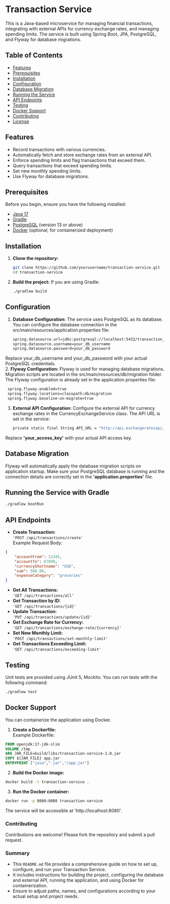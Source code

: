 # Transaction Service

This is a Java-based microservice for managing financial transactions, integrating with external APIs for currency exchange rates, and managing spending limits. The service is built using Spring Boot, JPA, PostgreSQL, and Flyway for database migrations.

## Table of Contents
- [Features](#features)
- [Prerequisites](#prerequisites)
- [Installation](#installation)
- [Configuration](#configuration)
- [Database Migration](#database-migration)
- [Running the Service](#running-the-service)
- [API Endpoints](#api-endpoints)
- [Testing](#testing)
- [Docker Support](#docker-support)
- [Contributing](#contributing)
- [License](#license)

## Features
- Record transactions with various currencies.
- Automatically fetch and store exchange rates from an external API.
- Enforce spending limits and flag transactions that exceed them.
- Query transactions that exceed spending limits.
- Set new monthly spending limits.
- Use Flyway for database migrations.

## Prerequisites

Before you begin, ensure you have the following installed:

- [Java 17](https://www.oracle.com/java/technologies/javase-jdk17-downloads.html)
- [Gradle](https://gradle.org/)
- [PostgreSQL](https://www.postgresql.org/) (version 13 or above)
- [Docker](https://www.docker.com/) (optional, for containerized deployment)

## Installation

1. **Clone the repository:**

   ```bash
   git clone https://github.com/yourusername/transaction-service.git
   cd transaction-service

2. **Build the project:**
   If you are using Gradle:
   ```bash
   ./gradlew build
## Configuration
1. **Database Configuration:**
   The service uses PostgreSQL as its database. You can configure the database connection in the src/main/resources/application.properties file:
    ```bash
   spring.datasource.url=jdbc:postgresql://localhost:5432/transaction_service_db
   spring.datasource.username=your_db_username
   spring.datasource.password=your_db_password

Replace your_db_username and your_db_password with your actual PostgreSQL credentials.      
2. **Flyway Configuration:**
   Flyway is used for managing database migrations. Migration scripts are located in the src/main/resources/db/migration folder. The Flyway configuration is already set in the application.properties file:
   ```bash
    spring.flyway.enabled=true
    spring.flyway.locations=classpath:db/migration
    spring.flyway.baseline-on-migrate=true
   ```
3. **External API Configuration:**
   Configure the external API for currency exchange rates in the CurrencyExchangeService class. The API URL is set in the service:
    ```bash
    private static final String API_URL = "http://api.exchangeratesapi.io/v1/latest?access_key=your_access_key";
    ```
Replace **'your_access_key'** with your actual API access key.

## Database Migration

Flyway will automatically apply the database migration scripts on application startup. Make sure your PostgreSQL database is running and the connection details are correctly set in the **'application.properties'** file.

## Running the Service with Gradle

```bash
./gradlew bootRun
```

## API Endpoints
* **Create Transaction:**  
`'POST /api/transactions/create'`  
Example Request Body:   
```json
{
    "accountFrom": 12345,
    "accountTo": 67890,
    "currencyShortname": "USD",
    "sum": 500.00,
    "expenseCategory": "groceries"
}
```
* **Get All Transactions:**  
`'GET /api/transactions/all'`
* **Get Transaction by ID:**  
`'GET /api/transactions/{id}'`
* **Update Transaction:**  
`'PUT /api/transactions/update/{id}'`
* **Get Exchange Rate for Currency:**  
`'GET /api/transactions/exchange-rate/{currency}'`
* **Set New Monthly Limit:**  
`'POST /api/transactions/set-monthly-limit'`
* **Get Transactions Exceeding Limit:**  
`'GET /api/transactions/exceeding-limit'`

## Testing

Unit tests are provided using JUnit 5, Mockito. You can run tests with the following command:

```bash
./gradlew test
```
## Docker Support

You can containerize the application using Docker.
1. **Create a Dockerfile:**  
Example Dockerfile:  
```dockerfile
FROM openjdk:17-jdk-slim
VOLUME /tmp
ARG JAR_FILE=build/libs/transaction-service-1.0.jar
COPY ${JAR_FILE} app.jar
ENTRYPOINT ["java","-jar","/app.jar"]
```
2. **Build the Docker image:**  
```bash
docker build -t transaction-service .
```
3. **Run the Docker container:**
```bash
docker run -p 8080:8080 transaction-service
```
The service will be accessible at 'http://localhost:8080'.
### Contributing
Contributions are welcome! Please fork the repository and submit a pull request.

### Summary
- This `README.md` file provides a comprehensive guide on how to set up, configure, and run your Transaction Service.
- It includes instructions for building the project, configuring the database and external API, running the application, and using Docker for containerization.
- Ensure to adjust paths, names, and configurations according to your actual setup and project needs.

